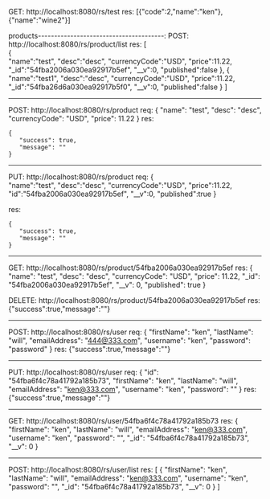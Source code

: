 GET: http://localhost:8080/rs/test
res:
[{"code":2,"name":"ken"},{"name":"wine2"}]


products---------------------------------------:
POST: http://localhost:8080/rs/product/list
res:
[  
   {  
      "name":"test",
      "desc":"desc",
      "currencyCode":"USD",
      "price":11.22,
      "_id":"54fba2006a030ea92917b5ef",
      "__v":0,
      "published":false
   },
   {  
      "name":"test1",
      "desc":"desc",
      "currencyCode":"USD",
      "price":11.22,
      "_id":"54fba26d6a030ea92917b5f0",
      "__v":0,
      "published":false
   }
]


-------------------------------------
POST: http://localhost:8080/rs/product
req:
{
"name": "test",
"desc": "desc",
"currencyCode": "USD",
"price": 11.22
}
res:

    {
       "success": true,
       "message": ""
    }
------------------------------------
PUT: http://localhost:8080/rs/product
req:
{  
      "name":"test",
      "desc":"desc",
      "currencyCode":"USD",
      "price":11.22,
      "id":"54fba2006a030ea92917b5ef",
      "__v":0,
      "published":true
   }

res:


    {
       "success": true,
       "message": ""
    }
----------------------------------------
GET: http://localhost:8080/rs/product/54fba2006a030ea92917b5ef
res:
    {
       "name": "test",
       "desc": "desc",
       "currencyCode": "USD",
       "price": 11.22,
       "_id": "54fba2006a030ea92917b5ef",
       "__v": 0,
       "published": true
    }

DELETE: http://localhost:8080/rs/product/54fba2006a030ea92917b5ef
res:
{"success":true,"message":""}

----------------------------
POST: http://localhost:8080/rs/user
req:
{
"firstName": "ken",
"lastName": "will",
"emailAddress": "444@333.com",
"username": "ken",
"password": "password"
}
res:
{"success":true,"message":""}

----------------------------
PUT: http://localhost:8080/rs/user
req:
{
"id": "54fba6f4c78a41792a185b73",
"firstName": "ken",
"lastName": "will",
"emailAddress": "ken@333.com",
"username": "ken",
"password": ""
}
res:
{"success":true,"message":""}

-------------------------------
GET: http://localhost:8080/rs/user/54fba6f4c78a41792a185b73
res:
{
       "firstName": "ken",
       "lastName": "will",
       "emailAddress": "ken@333.com",
       "username": "ken",
       "password": "",
       "_id": "54fba6f4c78a41792a185b73",
       "__v": 0
    }
   
----------------------------
POST: http://localhost:8080/rs/user/list
res:
    [
       {
           "firstName": "ken",
           "lastName": "will",
           "emailAddress": "ken@333.com",
           "username": "ken",
           "password": "",
           "_id": "54fba6f4c78a41792a185b73",
           "__v": 0
       }
    ]






